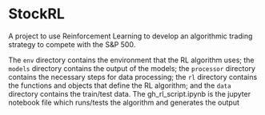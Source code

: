 # StockRL
A project to use Reinforcement Learning to develop an algorithmic trading strategy to compete with the S&amp;P 500.

The `env` directory contains the environment that the RL algorithm uses; the `models` directory contains the output of the models; the `processor` directory contains the necessary steps for data processing; the `rl` directory contains the functions and objects that define the RL algorithm; and the `data` directory contains the train/test data. The gh_rl_script.ipynb is the jupyter notebook file which runs/tests the algorithm and generates the output
